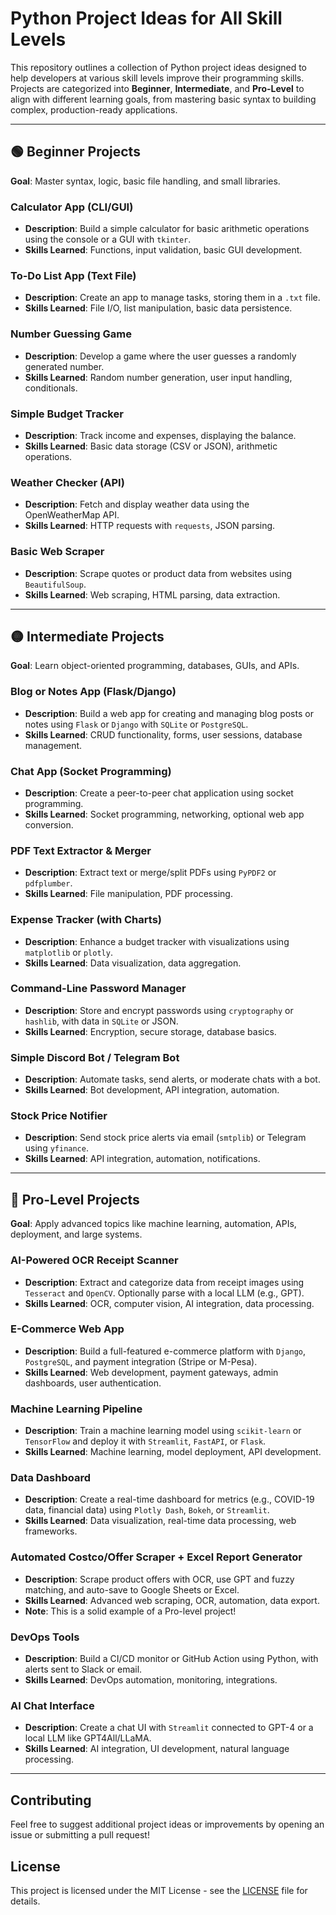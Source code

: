 # Python Project Ideas for All Skill Levels

This repository outlines a collection of Python project ideas designed to help developers at various skill levels improve their programming skills. Projects are categorized into **Beginner**, **Intermediate**, and **Pro-Level** to align with different learning goals, from mastering basic syntax to building complex, production-ready applications.

---

## 🟢 Beginner Projects
**Goal**: Master syntax, logic, basic file handling, and small libraries.

### Calculator App (CLI/GUI)
- **Description**: Build a simple calculator for basic arithmetic operations using the console or a GUI with `tkinter`.
- **Skills Learned**: Functions, input validation, basic GUI development.

### To-Do List App (Text File)
- **Description**: Create an app to manage tasks, storing them in a `.txt` file.
- **Skills Learned**: File I/O, list manipulation, basic data persistence.

### Number Guessing Game
- **Description**: Develop a game where the user guesses a randomly generated number.
- **Skills Learned**: Random number generation, user input handling, conditionals.

### Simple Budget Tracker
- **Description**: Track income and expenses, displaying the balance.
- **Skills Learned**: Basic data storage (CSV or JSON), arithmetic operations.

### Weather Checker (API)
- **Description**: Fetch and display weather data using the OpenWeatherMap API.
- **Skills Learned**: HTTP requests with `requests`, JSON parsing.

### Basic Web Scraper
- **Description**: Scrape quotes or product data from websites using `BeautifulSoup`.
- **Skills Learned**: Web scraping, HTML parsing, data extraction.

---

## 🟡 Intermediate Projects
**Goal**: Learn object-oriented programming, databases, GUIs, and APIs.

### Blog or Notes App (Flask/Django)
- **Description**: Build a web app for creating and managing blog posts or notes using `Flask` or `Django` with `SQLite` or `PostgreSQL`.
- **Skills Learned**: CRUD functionality, forms, user sessions, database management.

### Chat App (Socket Programming)
- **Description**: Create a peer-to-peer chat application using socket programming.
- **Skills Learned**: Socket programming, networking, optional web app conversion.

### PDF Text Extractor & Merger
- **Description**: Extract text or merge/split PDFs using `PyPDF2` or `pdfplumber`.
- **Skills Learned**: File manipulation, PDF processing.

### Expense Tracker (with Charts)
- **Description**: Enhance a budget tracker with visualizations using `matplotlib` or `plotly`.
- **Skills Learned**: Data visualization, data aggregation.

### Command-Line Password Manager
- **Description**: Store and encrypt passwords using `cryptography` or `hashlib`, with data in `SQLite` or JSON.
- **Skills Learned**: Encryption, secure storage, database basics.

### Simple Discord Bot / Telegram Bot
- **Description**: Automate tasks, send alerts, or moderate chats with a bot.
- **Skills Learned**: Bot development, API integration, automation.

### Stock Price Notifier
- **Description**: Send stock price alerts via email (`smtplib`) or Telegram using `yfinance`.
- **Skills Learned**: API integration, automation, notifications.

---

## 🔴 Pro-Level Projects
**Goal**: Apply advanced topics like machine learning, automation, APIs, deployment, and large systems.

### AI-Powered OCR Receipt Scanner
- **Description**: Extract and categorize data from receipt images using `Tesseract` and `OpenCV`. Optionally parse with a local LLM (e.g., GPT).
- **Skills Learned**: OCR, computer vision, AI integration, data processing.

### E-Commerce Web App
- **Description**: Build a full-featured e-commerce platform with `Django`, `PostgreSQL`, and payment integration (Stripe or M-Pesa).
- **Skills Learned**: Web development, payment gateways, admin dashboards, user authentication.

### Machine Learning Pipeline
- **Description**: Train a machine learning model using `scikit-learn` or `TensorFlow` and deploy it with `Streamlit`, `FastAPI`, or `Flask`.
- **Skills Learned**: Machine learning, model deployment, API development.

### Data Dashboard
- **Description**: Create a real-time dashboard for metrics (e.g., COVID-19 data, financial data) using `Plotly Dash`, `Bokeh`, or `Streamlit`.
- **Skills Learned**: Data visualization, real-time data processing, web frameworks.

### Automated Costco/Offer Scraper + Excel Report Generator
- **Description**: Scrape product offers with OCR, use GPT and fuzzy matching, and auto-save to Google Sheets or Excel.
- **Skills Learned**: Advanced web scraping, OCR, automation, data export.
- **Note**: This is a solid example of a Pro-level project!

### DevOps Tools
- **Description**: Build a CI/CD monitor or GitHub Action using Python, with alerts sent to Slack or email.
- **Skills Learned**: DevOps automation, monitoring, integrations.

### AI Chat Interface
- **Description**: Create a chat UI with `Streamlit` connected to GPT-4 or a local LLM like GPT4All/LLaMA.
- **Skills Learned**: AI integration, UI development, natural language processing.

---

## Contributing
Feel free to suggest additional project ideas or improvements by opening an issue or submitting a pull request!

## License
This project is licensed under the MIT License - see the [LICENSE](LICENSE) file for details.